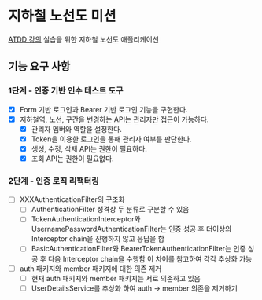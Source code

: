 # 지하철 노선도 미션
[ATDD 강의](https://edu.nextstep.camp/c/R89PYi5H) 실습을 위한 지하철 노선도 애플리케이션

## 기능 요구 사항
### 1단계 - 인증 기반 인수 테스트 도구
- [X] Form 기반 로그인과 Bearer 기반 로그인 기능을 구현한다.
- [X] 지하철역, 노선, 구간을 변경하는 API는 관리자만 접근이 가능하다.
  - [X] 관리자 멤버와 역할을 설정한다.
  - [X] Token을 이용한 로그인을 통해 관리자 여부를 판단한다.
  - [X] 생성, 수정, 삭제 API는 권한이 필요하다.
  - [X] 조회 API는 권한이 필요없다.

### 2단계 - 인증 로직 리팩터링
- [ ] XXXAuthenticationFilter의 구조화 
  - [ ] AuthenticationFilter 성격상 두 분류로 구분할 수 있음
  - [ ] TokenAuthenticationInterceptor와 UsernamePasswordAuthenticationFilter는 인증 성공 후 더이상의 Interceptor chain을 진행하지 않고 응답을 함
  - [ ] BasicAuthenticationFilter와 BearerTokenAuthenticationFilter는 인증 성공 후 다음 Interceptor chain을 수행함
  이 차이를 참고하여 각각 추상화 가능
- [ ] auth 패키지와 member 패키지에 대한 의존 제거
  - [ ] 현재 auth 패키지와 member 패키지는 서로 의존하고 있음
  - [ ] UserDetailsService를 추상화 하여 auth -> member 의존을 제거하기